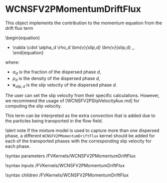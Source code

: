 # WCNSFV2PMomentumDriftFlux

This object implements the contribution to the momentum equation
from the drift flux term

\begin{equation}
- \nabla \cdot \alpha_d \rho_d \bm{v}_{slip,d} \bm{v}_{slip,d} \,,
\end{equation}

where:

- $\alpha_d$ is the fraction of the dispersed phase $d$,
- $\rho_d$ is the density of the dispersed phase $d$,
- $\bm{v}_{slip,d}$ is the slip velocity of the dispersed phase $d$.

The user can set the slip velocity from their specific calculations.
However, we recommend the usage of [WCNSFV2PSlipVelocityAux.md] for
computing the slip velocity.

This term can be interpreted as the extra convection that is added
due to the particles being transported in the flow field.

!alert note
If the mixture model is used to capture more than one dispersed phase,
a different `WCNSFV2PMomentumDriftFlux` kernel should be added for each
of the transported phases with the corresponding slip velocity for
each phase.

!syntax parameters /FVKernels/WCNSFV2PMomentumDriftFlux

!syntax inputs /FVKernels/WCNSFV2PMomentumDriftFlux

!syntax children /FVKernels/WCNSFV2PMomentumDriftFlux
